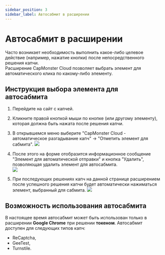 ```yaml
---
sidebar_position: 3
sidebar_label: Автосабмит в расширении
---
```


# Автосабмит в расширении
Часто возникает необходимость выполнить какое-либо целевое действие (например, нажатие кнопки) после непосредственного решения капчи.  
Расширение CapMonster Cloud позволяет выбрать элемент для автоматического клика по какому-либо элементу.

## Инструкция выбора элемента для автосабмита
1. Перейдите на сайт с капчей.
2. Кликните правой кнопкой мыши по кнопке (или другому элементу), которая должна быть нажата после решения капчи. 
3. В открывшемся меню выберите "CapMonster Cloud - автоматическое разгадывание капч" -> "Отметить элемент для сабмита". 
![](./images/autosubmit/submit1.png) 

4. После этого на форме отобразится информационное сообщение "Элемент для автоматической отправки" и кнопка "Удалить", позволяющая удалить элемент для автосабмита.   
![](./images/autosubmit/submit2.png) 

5. При последующих решениях капч на данной странице расширением после успешного решения капчи будет автоматически нажиматься элемент, выбранный для сабмита. 
![](./images/autosubmit/submit3.gif)

## Возможность использования автосабмита
В настоящее время автосабмит может быть использован только в расширении **Google Chrome** при решении **токеном**. 
Автосабмит доступен для следующих типов капч:
- ReCaptcha,
- GeeTest,
- Turnstile.
